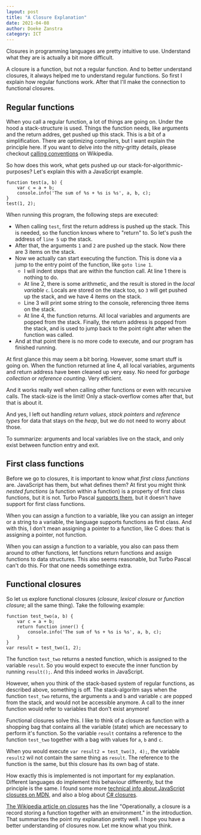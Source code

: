 ```yaml
---
layout: post
title: "A Closure Explanation"
date: 2021-04-08
author: Doeke Zanstra
category: ICT
---
```


Closures in programming languages are pretty intuitive to use. Understand what they are is actually a bit more difficult.

A closure is a function, but not a regular function. And to better understand closures, it always helped me to understand regular functions. So first I explain how regular functions work. After that I'll make the connection to functional closures.


Regular functions
-----------------

When you call a regular function, a lot of things are going on. Under the hood a stack-structure is used.
Things the function needs, like arguments and the return addres, get pushed up this stack. This is a bit of a simplification. There are optimizing compilers, but I want explain the principle here. If you want to delve into the nitty-gritty details, please checkout [calling conventions][calling_convention] on Wikipedia.

So how does this work, what gets pushed up our stack-for-algorithmic-purposes? Let's explain this with a JavaScript example.

	function test(a, b) {
		var c = a + b;
		console.info('The sum of %s + %s is %s', a, b, c);
	}
	test(1, 2);

When running this program, the following steps are executed:

* When calling `test`, first the return address is pushed up the stack. This is needed, so the function knows where to "return" to. So let's push the address of `line 5` up the stack.
* After that, the arguments `1` and `2` are pushed up the stack. Now there are 3 items on the stack.
* Now we actually can start executing the function. This is done via a jump to the entry point of the function, like `goto line 1`.
	- I will indent steps that are within the function call. At line 1 there is nothing to do.
	- At line 2, there is some arithmetic, and the result is stored in the _local variable_ `c`. Locals are stored on the stack too, so `3` will get pushed up the stack, and we have 4 items on the stack.
	- Line 3 will print some string to the console, referencing three items on the stack.
	- At line 4, the function returns. All local variables and arguments are popped from the stack. Finally, the return address is popped from the stack, and is used to jump back to the point right after when the function was called.
* And at that point there is no more code to execute, and our program has finished running.

At first glance this may seem a bit boring. However, some smart stuff is going on. When the function returned at line 4, all local variables, arguments and return address have been cleaned up very easy. No need for _garbage collection_ or _reference counting_. Very efficient.

And it works really well when calling other functions or even with recursive calls. The stack-size is the limit! Only a stack-overflow comes after that, but that is about it.

And yes, I left out handling _return values_, _stack pointers_ and _reference types_ for data that stays on the _heap_, but we do not need to worry about those. 

To summarize: arguments and local variables live on the stack, and only exist between function entry and exit.


First class functions
---------------------

Before we go to closures, it is important to know what _first class functions_ are. JavaScript has them, but what defines them? At first you might think _nested functions_ (a function within a function) is a property of first class functions, but it is not. Turbo Pascal [supports them][inner_function], but it doesn't have support for first class functions.

When you can assign a function to a variable, like you can assign an integer or a string to a variable, the language supports functions as first class. And with this, I don't mean assigning a pointer to a function, like C does: that is assigning a pointer, not function.

When you can assign a function to a variable, you also can pass them around to other functions, let functions return functions and assign functions to data structures. This also seems reasonable, but Turbo Pascal can't do this. For that one needs somethinge extra.


Functional closures
-------------------

So let us explore functional closures (_closure_, _lexical closure_ or _function closure_; all the same thing). Take the following example:

	function test_two(a, b) {
		var c = a + b;
		return function inner() {
			console.info('The sum of %s + %s is %s', a, b, c);
		}
	}
	var result = test_two(1, 2);

The function `test_two` returns a nested function, which is assigned to the variable `result`. So you would expect to execute the inner function by running `result();`. And this indeed works in JavaScript.

However, when you think of the stack-based system of regular functions, as described above, something is off. The stack-algoritm says when the function `test_two` returns, the arguments `a` and `b` and variable `c` are popped from the stack, and would not be accessible anymore. A call to the inner function would refer to variables that don't exist anymore!

Functional closures solve this. I like to think of a closure as function with a shopping bag that contains all the variable (state) which are necessary to perform it's function. So the variable `result` contains a reference to the function `test_two` together with a bag with values for `a`, `b` and `c`.

When you would execute `var result2 = test_two(3, 4);`, the variable `result2` wil not contain the same thing as `result`. The reference to the function is the same, but this closure has its own bag of state.

How exactly this is implemented is not important for my explanation. Different languages do implement this behaviour differently, but the principle is the same. I found some more [technical info about JavaScript closures on MDN][js_closure], and also a blog about [C# closures][cs_closure].

[The Wikipedia article on closures][closure] has the line "Operationally, a closure is a record storing a function together with an environment." in the introduction. That summarizes the point my explanation pretty well. I hope you have a better understanding of closures now. Let me know what you think.


[calling_convention]: https://en.wikipedia.org/wiki/Calling_convention
[inner_function]: https://twitter.com/doekezanstra/status/1380426215757070336
[closure]: https://en.wikipedia.org/wiki/Closure_(computer_programming)
[js_closure]: https://developer.mozilla.org/en-US/docs/Web/JavaScript/Closures#closure_scope_chain
[cs_closure]: https://vkontech.com/the-intuitive-guide-to-understanding-closures-in-c/


